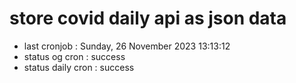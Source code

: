 # store covid daily api as json data

- last cronjob : Sunday, 26 November 2023 13:13:12
- status og cron : success
- status daily cron : success
      
      